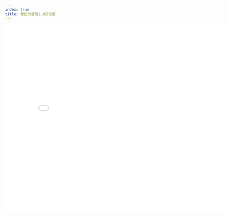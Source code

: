 ```yaml
---
index: true
title: 雷巴的冒险2.9汉化版
---
```


<iframe src="/html/flash/flash.html?url=https://upload.buybuylabel.com/bbl/xnykwpazjkfbbwvs/leba2.9cn.swf" middle style="width: 820px;height: 620px;border: none"/>

